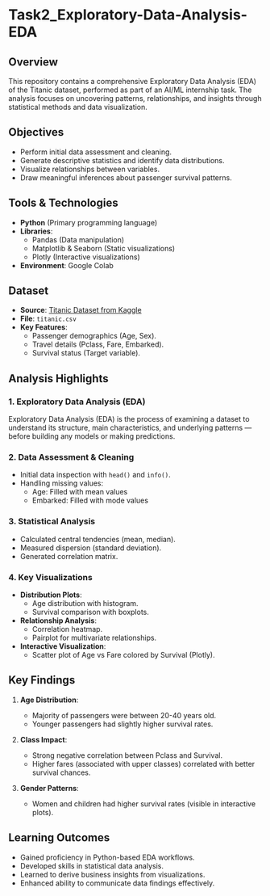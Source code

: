 # Task2_Exploratory-Data-Analysis-EDA

## Overview
This repository contains a comprehensive Exploratory Data Analysis (EDA) of the Titanic dataset, performed as part of an AI/ML internship task. The analysis focuses on uncovering patterns, relationships, and insights through statistical methods and data visualization.

## Objectives
- Perform initial data assessment and cleaning.
- Generate descriptive statistics and identify data distributions.
- Visualize relationships between variables.
- Draw meaningful inferences about passenger survival patterns.

## Tools & Technologies
- **Python** (Primary programming language)
- **Libraries**:
  - Pandas (Data manipulation)
  - Matplotlib & Seaborn (Static visualizations)
  - Plotly (Interactive visualizations)
- **Environment**: Google Colab

## Dataset
- **Source**: [Titanic Dataset from Kaggle](https://www.kaggle.com/datasets/yasserh/titanic-dataset)
- **File**: `titanic.csv`
- **Key Features**:
  - Passenger demographics (Age, Sex).
  - Travel details (Pclass, Fare, Embarked).
  - Survival status (Target variable).

## Analysis Highlights

### 1. Exploratory Data Analysis (EDA)
Exploratory Data Analysis (EDA) is the process of examining a dataset to understand its structure, main characteristics, and underlying patterns — before building any models or making predictions.

### 2. Data Assessment & Cleaning
- Initial data inspection with `head()` and `info()`.
- Handling missing values:
  - Age: Filled with mean values
  - Embarked: Filled with mode values

### 3. Statistical Analysis
- Calculated central tendencies (mean, median).
- Measured dispersion (standard deviation).
- Generated correlation matrix.

### 4. Key Visualizations
- **Distribution Plots**:
  - Age distribution with histogram.
  - Survival comparison with boxplots.
- **Relationship Analysis**:
  - Correlation heatmap.
  - Pairplot for multivariate relationships.
- **Interactive Visualization**:
  - Scatter plot of Age vs Fare colored by Survival (Plotly).

## Key Findings
1. **Age Distribution**:
   - Majority of passengers were between 20-40 years old.
   - Younger passengers had slightly higher survival rates.

2. **Class Impact**:
   - Strong negative correlation between Pclass and Survival.
   - Higher fares (associated with upper classes) correlated with better survival chances.

3. **Gender Patterns**:
   - Women and children had higher survival rates (visible in interactive plots).


## Learning Outcomes
- Gained proficiency in Python-based EDA workflows.
- Developed skills in statistical data analysis.
- Learned to derive business insights from visualizations.
- Enhanced ability to communicate data findings effectively.
